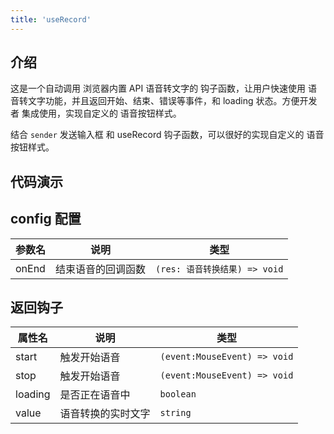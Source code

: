 ```yaml
---
title: 'useRecord'
---
```


## 介绍

这是一个自动调用 浏览器内置 API 语音转文字的 钩子函数，让用户快速使用 语音转文字功能，并且返回开始、结束、错误等事件，和 loading 状态。方便开发者 集成使用，实现自定义的 语音按钮样式。

结合 `sender` 发送输入框 和 useRecord 钩子函数，可以很好的实现自定义的 语音按钮样式。

## 代码演示

<demo src="./demos/use.vue"></demo>

## config 配置

| 参数名 | 说明               | 类型                          |
| ------ | ------------------ | ----------------------------- |
| onEnd  | 结束语音的回调函数 | `(res: 语音转换结果) => void` |

## 返回钩子

| 属性名  | 说明               | 类型                         |
| ------- | ------------------ | ---------------------------- |
| start   | 触发开始语音       | `(event:MouseEvent) => void` |
| stop    | 触发开始语音       | `(event:MouseEvent) => void` |
| loading | 是否正在语音中     | `boolean`                    |
| value   | 语音转换的实时文字 | `string`                     |
